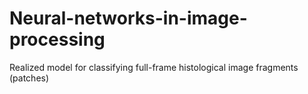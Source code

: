 # Neural-networks-in-image-processing
Realized model for classifying full-frame histological image fragments (patches)
